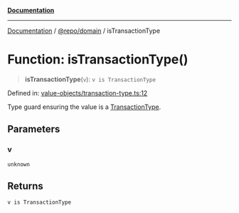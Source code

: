 [**Documentation**](../../../README.md)

***

[Documentation](../../../README.md) / [@repo/domain](../README.md) / isTransactionType

# Function: isTransactionType()

> **isTransactionType**(`v`): `v is TransactionType`

Defined in: [value-objects/transaction-type.ts:12](https://github.com/o3osatoshi/experiment/blob/04dfa58df6e48824a200a24d77afef7ce464e1ae/packages/domain/src/value-objects/transaction-type.ts#L12)

Type guard ensuring the value is a [TransactionType](../type-aliases/TransactionType.md).

## Parameters

### v

`unknown`

## Returns

`v is TransactionType`
